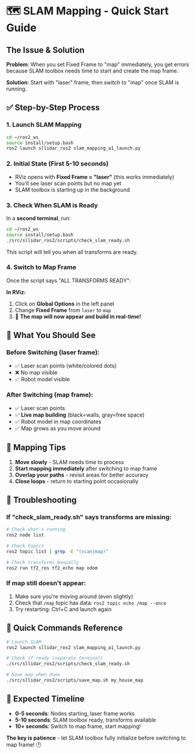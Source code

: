 # 🗺️ SLAM Mapping - Quick Start Guide

## The Issue & Solution

**Problem**: When you set Fixed Frame to "map" immediately, you get errors because SLAM toolbox needs time to start and create the map frame.

**Solution**: Start with "laser" frame, then switch to "map" once SLAM is running.

## ✅ Step-by-Step Process

### 1. Launch SLAM Mapping
```bash
cd ~/ros2_ws
source install/setup.bash
ros2 launch sllidar_ros2 slam_mapping_a1_launch.py
```

### 2. Initial State (First 5-10 seconds)
- RViz opens with **Fixed Frame = "laser"** (this works immediately)
- You'll see laser scan points but no map yet
- SLAM toolbox is starting up in the background

### 3. Check When SLAM is Ready
In a **second terminal**, run:
```bash
cd ~/ros2_ws
source install/setup.bash
./src/sllidar_ros2/scripts/check_slam_ready.sh
```

This script will tell you when all transforms are ready.

### 4. Switch to Map Frame
Once the script says "ALL TRANSFORMS READY":

**In RViz:**
1. Click on **Global Options** in the left panel
2. Change **Fixed Frame** from `laser` to `map`
3. 🎉 **The map will now appear and build in real-time!**

## 🎯 What You Should See

### Before Switching (laser frame):
- ✅ Laser scan points (white/colored dots)
- ❌ No map visible
- ✅ Robot model visible

### After Switching (map frame):
- ✅ Laser scan points
- ✅ **Live map building** (black=walls, gray=free space)
- ✅ Robot model in map coordinates
- ✅ Map grows as you move around

## 🚀 Mapping Tips

1. **Move slowly** - SLAM needs time to process
2. **Start mapping immediately** after switching to map frame
3. **Overlap your paths** - revisit areas for better accuracy
4. **Close loops** - return to starting point occasionally

## 🔧 Troubleshooting

### If "check_slam_ready.sh" says transforms are missing:
```bash
# Check what's running
ros2 node list

# Check topics
ros2 topic list | grep -E "(scan|map)"

# Check transforms manually
ros2 run tf2_ros tf2_echo map odom
```

### If map still doesn't appear:
1. Make sure you're moving around (even slightly)
2. Check that `/map` topic has data: `ros2 topic echo /map --once`
3. Try restarting: Ctrl+C and launch again

## 📁 Quick Commands Reference

```bash
# Launch SLAM
ros2 launch sllidar_ros2 slam_mapping_a1_launch.py

# Check if ready (separate terminal)
./src/sllidar_ros2/scripts/check_slam_ready.sh

# Save map when done
./src/sllidar_ros2/scripts/save_map.sh my_house_map
```

## 🎯 Expected Timeline

- **0-5 seconds**: Nodes starting, laser frame works
- **5-10 seconds**: SLAM toolbox ready, transforms available
- **10+ seconds**: Switch to map frame, start mapping!

**The key is patience** - let SLAM toolbox fully initialize before switching to map frame! 🕐
